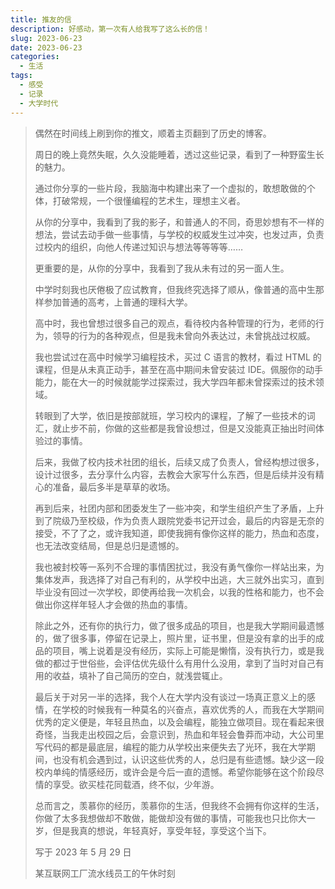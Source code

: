 ```yaml
---
title: 推友的信
description: 好感动，第一次有人给我写了这么长的信！
slug: 2023-06-23
date: 2023-06-23
categories:
  - 生活
tags:
  - 感受
  - 记录
  - 大学时代
---
```

 
> 偶然在时间线上刷到你的推文，顺着主页翻到了历史的博客。
> 
> 周日的晚上竟然失眠，久久没能睡着，透过这些记录，看到了一种野蛮生长的魅力。
> 
> 通过你分享的一些片段，我脑海中构建出来了一个虚拟的，敢想敢做的个体，打破常规，一个很懂编程的艺术生，理想主义者。
> 
> 从你的分享中，我看到了我的影子，和普通人的不同，奇思妙想有不一样的想法，尝试去动手做一些事情，与学校的权威发生过冲突，也发过声，负责过校内的组织，向他人传递过知识与想法等等等等……
> 
> 更重要的是，从你的分享中，我看到了我从未有过的另一面人生。
> 
> 中学时刻我也厌倦极了应试教育，但我终究选择了顺从，像普通的高中生那样参加普通的高考，上普通的理科大学。
> 
> 高中时，我也曾想过很多自己的观点，看待校内各种管理的行为，老师的行为，领导的行为的各种观点，但是我未曾向外表达过，未曾挑战过权威。
> 
> 我也尝试过在高中时候学习编程技术，买过 C 语言的教材，看过 HTML 的课程，但是从未真正动手，甚至在高中期间未曾安装过 IDE。佩服你的动手能力，能在大一的时候就能学过探索过，我大学四年都未曾探索过的技术领域。
> 
> 转眼到了大学，依旧是按部就班，学习校内的课程，了解了一些技术的词汇，就止步不前，你做的这些都是我曾设想过，但是又没能真正抽出时间体验过的事情。
> 
> 后来，我做了校内技术社团的组长，后续又成了负责人，曾经构想过很多，设计过很多，去分享什么内容，去教会大家写什么东西，但是后续并没有精心的准备，最后多半是草草的收场。
> 
> 再到后来，社团内部和团委发生了一些冲突，和学生组织产生了矛盾，上升到了院级乃至校级，作为负责人跟院党委书记开过会，最后的内容是无奈的接受，不了了之，或许我知道，即使我拥有像你这样的能力，热血和态度，也无法改变结局，但是总归是遗憾的。
> 
> 我也被封校等一系列不合理的事情困扰过，我没有勇气像你一样站出来，为集体发声，我选择了对自己有利的，从学校中出逃，大三就外出实习，直到毕业没有回过一次学校，即使再给我一次机会，以我的性格和能力，也不会做出你这样年轻人才会做的热血的事情。
> 
> 除此之外，还有你的执行力，做了很多成品的项目，也是我大学期间最遗憾的，做了很多事，停留在记录上，照片里，证书里，但是没有拿的出手的成品的项目，嘴上说着是没有经历，实际上可能是懒惰，没有执行力，或是我做的都过于世俗些，会评估优先级什么有用什么没用，拿到了当时对自己有用的收益，填补了自己简历的空白，就浅尝辄止。
> 
> 最后关于对另一半的选择，我个人在大学内没有谈过一场真正意义上的感情，在学校的时候我有一种莫名的兴奋点，喜欢优秀的人，而我在大学期间优秀的定义便是，年轻且热血，以及会编程，能独立做项目。现在看起来很奇怪，当我走出校园之后，会意识到，热血和年轻会鲁莽而冲动，大公司里写代码的都是最底层，编程的能力从学校出来便失去了光环，我在大学期间，也没有机会遇到过，认识这些优秀的人，总归是有些遗憾。缺少这一段校内单纯的情感经历，或许会是今后一直的遗憾。希望你能够在这个阶段尽情的享受。欲买桂花同载酒，终不似，少年游。
> 
> 总而言之，羡慕你的经历，羡慕你的生活，但我终不会拥有你这样的生活，你做了太多我想做却不敢做，能做却没有做的事情，可能我也只比你大一岁，但是我真的想说，年轻真好，享受年轻，享受这个当下。
> 
> 写于 2023 年 5 月 29 日
> 
> 某互联网工厂流水线员工的午休时刻
